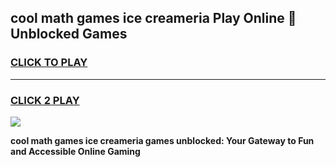 
## cool math games ice creameria Play Online 👋 Unblocked Games
<h3>
<a href="https://news.freeplayer.one?title=cool_math_games_ice_creameria&ref=17CMG">CLICK TO PLAY</a></h3>
<hr>

<h3>
<a href="https://news.freeplayer.one?title=cool_math_games_ice_creameria&ref=17CMG">CLICK 2 PLAY</a>
  
</h3>

<a href="https://news.freeplayer.one?title=cool_math_games_ice_creameria&ref=17CMG/"><img src="https://clearcache.store/games.png"></a>


**cool math games ice creameria games unblocked: Your Gateway to Fun and Accessible Online Gaming**
